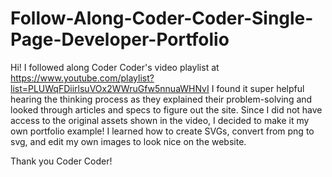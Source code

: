 # Follow-Along-Coder-Coder-Single-Page-Developer-Portfolio
 
Hi! 
I followed along Coder Coder's video playlist at https://www.youtube.com/playlist?list=PLUWqFDiirlsuVOx2WWruGfw5nnuaWHNvI
I found it super helpful hearing the thinking process as they explained their problem-solving and looked through articles and specs to figure out the site. 
Since I did not have access to the original assets shown in the video, I decided to make it my own portfolio example! I learned how to create SVGs, convert from png to svg, and edit my own images to look nice on the website. 

Thank you Coder Coder!

